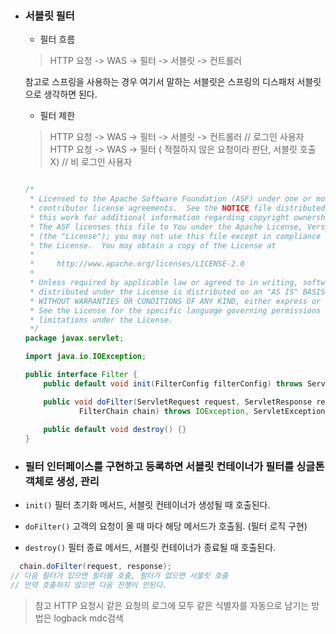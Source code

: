 * ### 서블릿 필터
  * 필터 흐름
  > HTTP 요청 -> WAS -> 필터 -> 서블릿 -> 컨트롤러
  
  참고로 스프링을 사용하는 경우 여기서 말하는 서블릿은 스프링의 디스패처 서블릿으로 생각하면 된다.

  * 필터 제한
  > HTTP 요청 -> WAS -> 필터 -> 서블릿 -> 컨트롤러 // 로그인 사용자
  > HTTP 요청 -> WAS -> 필터 ( 적절하지 않은 요청이라 판단, 서블릿 호출 X) // 비 로그인 사용자
  

  ```java
  
  /*
   * Licensed to the Apache Software Foundation (ASF) under one or more
   * contributor license agreements.  See the NOTICE file distributed with
   * this work for additional information regarding copyright ownership.
   * The ASF licenses this file to You under the Apache License, Version 2.0
   * (the "License"); you may not use this file except in compliance with
   * the License.  You may obtain a copy of the License at
   *
   *     http://www.apache.org/licenses/LICENSE-2.0
   *
   * Unless required by applicable law or agreed to in writing, software
   * distributed under the License is distributed on an "AS IS" BASIS,
   * WITHOUT WARRANTIES OR CONDITIONS OF ANY KIND, either express or implied.
   * See the License for the specific language governing permissions and
   * limitations under the License.
   */
  package javax.servlet;
  
  import java.io.IOException;
  
  public interface Filter {
      public default void init(FilterConfig filterConfig) throws ServletException {}
  
      public void doFilter(ServletRequest request, ServletResponse response,
              FilterChain chain) throws IOException, ServletException;
      
      public default void destroy() {}
  }
  
  ```

* ### 필터 인터페이스를 구현하고 등록하면 서블릿 컨테이너가 필터를 싱글톤 객체로 생성, 관리
* `init()` 필터 초기화 메서드, 서블릿 컨테이너가 생성될 때 호출된다.
* `doFilter()` 고객의 요청이 올 때 마다 해당 메서드가 호출됨. (필터 로직 구현)
* `destroy()` 필터 종료 메서드, 서블릿 컨테이너가 종료될 때 호출된다.

```java
  chain.doFilter(request, response);
// 다음 필터가 있으면 필터를 호출, 필터가 없으면 서블릿 호출 
// 만약 호출하지 않으면 다음 진행이 안된다.
 ```

>참고 HTTP 요청시 같은 요청의 로그에 모두 같은 식별자를 자동으로 남기는 방법은 logback mdc검색